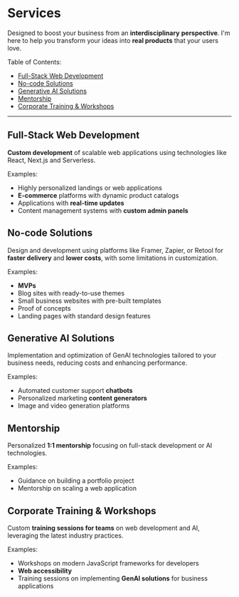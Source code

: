 # Services

Designed to boost your business from an **interdisciplinary** **perspective**. I'm here to help you transform your ideas into **real products** that your users love.

Table of Contents:
- [Full-Stack Web Development](#full-stack%20web%20development)
- [No-code Solutions](#no-code%20solutions)
- [Generative AI Solutions](#generative%20ai%20solutions)
- [Mentorship](#mentorship)
- [Corporate Training & Workshops](#corporate%20training%20%26%20workshops)

--- 

## Full-Stack Web Development

**Custom development** of scalable web applications using technologies like React, Next.js and Serverless.

Examples:
- Highly personalized landings or web applications
- **E-commerce** platforms with dynamic product catalogs
- Applications with **real-time updates**
- Content management systems with **custom admin panels**

## No-code Solutions

Design and development using platforms like Framer, Zapier, or Retool for **faster delivery** and **lower costs**, with some limitations in customization.

Examples:
- **MVPs**
- Blog sites with ready-to-use themes
- Small business websites with pre-built templates
- Proof of concepts
- Landing pages with standard design features

## Generative AI Solutions

Implementation and optimization of GenAI technologies tailored to your business needs, reducing costs and enhancing performance.

Examples:
- Automated customer support **chatbots**
- Personalized marketing **content generators**
- Image and video generation platforms

## Mentorship

Personalized **1:1 mentorship** focusing on full-stack development or AI technologies.

Examples:
- Guidance on building a portfolio project
- Mentorship on scaling a web application

## Corporate Training & Workshops

Custom **training sessions for teams** on web development and AI, leveraging the latest industry practices.

Examples:
- Workshops on modern JavaScript frameworks for developers
- **Web accessibility**
- Training sessions on implementing **GenAI solutions** for business applications
